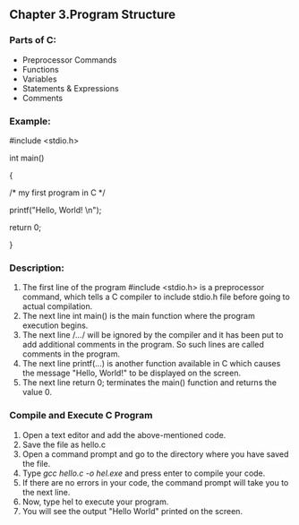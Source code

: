 ## Chapter 3.Program Structure
### Parts of C:
* Preprocessor Commands
* Functions
* Variables
* Statements & Expressions
* Comments
### Example:

#include <stdio.h>

int main()

{

/* my first program in C */

printf("Hello, World! \n");

return 0;

}
### Description:
1. The first line of the program #include <stdio.h> is a preprocessor command, which tells a C compiler to include stdio.h file before going to actual compilation.
2. The next line int main() is the main function where the program execution begins.
3. The next line /*...*/ will be ignored by the compiler and it has been put to add additional comments in the program. So such lines are called comments in the program.
4. The next line printf(...) is another function available in C which causes the message "Hello, World!" to be displayed on the screen.
5. The next line return 0; terminates the main() function and returns the value 0.
### Compile and Execute C Program
1. Open a text editor and add the above-mentioned code.
2. Save the file as hello.c
3. Open a command prompt and go to the directory where you have saved the file.
4. Type _gcc hello.c -o hel.exe_ and press enter to compile your code.
5. If there are no errors in your code, the command prompt will take you to the next line.
6. Now, type hel to execute your program.
7. You will see the output "Hello World" printed on the screen.